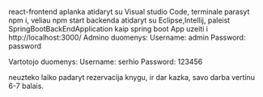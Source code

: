 react-frontend aplanka atidaryt su Visual studio Code, terminale parasyt npm i, veliau npm start
backenda atidaryt su Eclipse,Intellij, paleist SpringBootBackEndApplication kaip spring boot App
 uzeiti i http://localhost:3000/
Admino duomenys: 
Username: admin	
Password: password

Vartotojo duomenys:
Username: serhio
Password: 123456

neuzteko laiko padaryt rezervacija knygu, ir dar kazka,
savo darba vertinu 6-7 balais. 